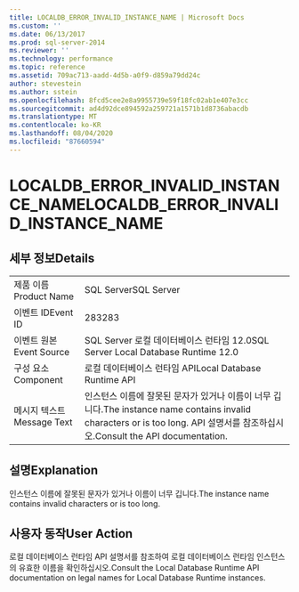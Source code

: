 ```yaml
---
title: LOCALDB_ERROR_INVALID_INSTANCE_NAME | Microsoft Docs
ms.custom: ''
ms.date: 06/13/2017
ms.prod: sql-server-2014
ms.reviewer: ''
ms.technology: performance
ms.topic: reference
ms.assetid: 709ac713-aadd-4d5b-a0f9-d859a79dd24c
author: stevestein
ms.author: sstein
ms.openlocfilehash: 8fcd5cee2e8a9955739e59f18fc02ab1e407e3cc
ms.sourcegitcommit: ad4d92dce894592a259721a1571b1d8736abacdb
ms.translationtype: MT
ms.contentlocale: ko-KR
ms.lasthandoff: 08/04/2020
ms.locfileid: "87660594"
---
```

# <a name="localdb_error_invalid_instance_name"></a><span data-ttu-id="500e6-102">LOCALDB_ERROR_INVALID_INSTANCE_NAME</span><span class="sxs-lookup"><span data-stu-id="500e6-102">LOCALDB_ERROR_INVALID_INSTANCE_NAME</span></span>
    
## <a name="details"></a><span data-ttu-id="500e6-103">세부 정보</span><span class="sxs-lookup"><span data-stu-id="500e6-103">Details</span></span>  
  
|||  
|-|-|  
|<span data-ttu-id="500e6-104">제품 이름</span><span class="sxs-lookup"><span data-stu-id="500e6-104">Product Name</span></span>|<span data-ttu-id="500e6-105">SQL Server</span><span class="sxs-lookup"><span data-stu-id="500e6-105">SQL Server</span></span>|  
|<span data-ttu-id="500e6-106">이벤트 ID</span><span class="sxs-lookup"><span data-stu-id="500e6-106">Event ID</span></span>|<span data-ttu-id="500e6-107">283</span><span class="sxs-lookup"><span data-stu-id="500e6-107">283</span></span>|  
|<span data-ttu-id="500e6-108">이벤트 원본</span><span class="sxs-lookup"><span data-stu-id="500e6-108">Event Source</span></span>|<span data-ttu-id="500e6-109">SQL Server 로컬 데이터베이스 런타임 12.0</span><span class="sxs-lookup"><span data-stu-id="500e6-109">SQL Server Local Database Runtime 12.0</span></span>|  
|<span data-ttu-id="500e6-110">구성 요소</span><span class="sxs-lookup"><span data-stu-id="500e6-110">Component</span></span>|<span data-ttu-id="500e6-111">로컬 데이터베이스 런타임 API</span><span class="sxs-lookup"><span data-stu-id="500e6-111">Local Database Runtime API</span></span>|  
|<span data-ttu-id="500e6-112">메시지 텍스트</span><span class="sxs-lookup"><span data-stu-id="500e6-112">Message Text</span></span>|<span data-ttu-id="500e6-113">인스턴스 이름에 잘못된 문자가 있거나 이름이 너무 깁니다.</span><span class="sxs-lookup"><span data-stu-id="500e6-113">The instance name contains invalid characters or is too long.</span></span> <span data-ttu-id="500e6-114">API 설명서를 참조하십시오.</span><span class="sxs-lookup"><span data-stu-id="500e6-114">Consult the API documentation.</span></span>|  
  
## <a name="explanation"></a><span data-ttu-id="500e6-115">설명</span><span class="sxs-lookup"><span data-stu-id="500e6-115">Explanation</span></span>  
 <span data-ttu-id="500e6-116">인스턴스 이름에 잘못된 문자가 있거나 이름이 너무 깁니다.</span><span class="sxs-lookup"><span data-stu-id="500e6-116">The instance name contains invalid characters or is too long.</span></span>  
  
## <a name="user-action"></a><span data-ttu-id="500e6-117">사용자 동작</span><span class="sxs-lookup"><span data-stu-id="500e6-117">User Action</span></span>  
 <span data-ttu-id="500e6-118">로컬 데이터베이스 런타임 API 설명서를 참조하여 로컬 데이터베이스 런타임 인스턴스의 유효한 이름을 확인하십시오.</span><span class="sxs-lookup"><span data-stu-id="500e6-118">Consult the Local Database Runtime API documentation on legal names for Local Database Runtime instances.</span></span>  
  
  
